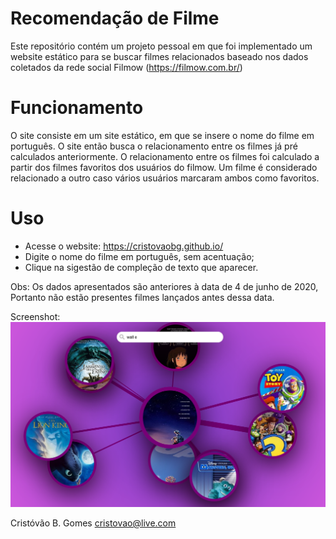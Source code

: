 # Recomendação de Filme
Este repositório contém um projeto pessoal em que foi implementado um website estático para se buscar filmes relacionados baseado nos dados coletados da rede social Filmow (https://filmow.com.br/) 

# Funcionamento 
O site consiste em um site estático, em que se insere o nome do filme em português. O site então busca o relacionamento entre os filmes já pré calculados anteriormente. O relacionamento entre os filmes foi calculado a partir dos filmes favoritos dos usuários do filmow. Um filme é considerado relacionado a outro caso vários usuários marcaram ambos como favoritos.

# Uso
- Acesse o website: https://cristovaobg.github.io/
- Digite o nome do filme em português, sem acentuação;
- Clique na sigestão de compleção de texto que aparecer.

Obs: Os dados apresentados são anteriores à data de 4 de junho de 2020, Portanto não estão presentes filmes lançados antes dessa data.

Screenshot:
![](recomendacao.png)

Cristóvão B. Gomes
cristovao@live.com